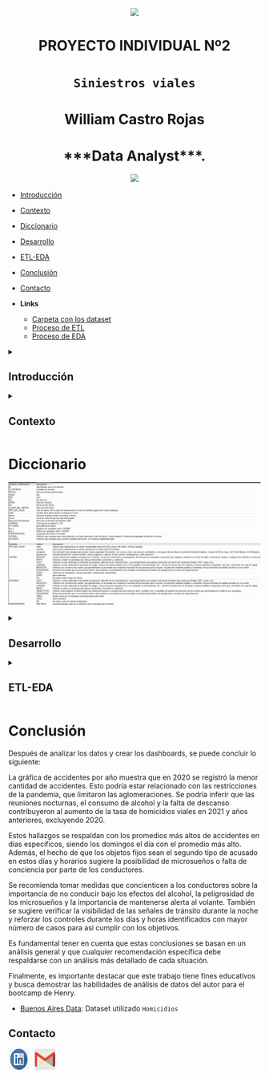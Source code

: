 <p align='center'>
<img src ="https://d31uz8lwfmyn8g.cloudfront.net/Assets/logo-henry-white-lg.png">
<p>

<h1 align='center'>
 <b>PROYECTO INDIVIDUAL Nº2</b>
</h1>
 
# <h1 align="center">**`Siniestros viales`**</h1>

<h1 align='center'>
 <b>William Castro Rojas</b>
</h1>

<h1 align='center'>
 <b>***Data Analyst***.</b>
</h1>

<p align='center'>
<img src = 'https://static.lajornadaestadodemexico.com/wp-content/uploads/2022/08/Siniestros-viales.jpg' height = 500>
<p>


  
  - [Introducción](#introducción)
  - [Contexto](#Contexto)
  - [Diccionario](#Diccionario)
  - [Desarrollo](#desarrollo)
  - [ETL-EDA](#ETL-EDA)
  - [Conclusión](#Conclusión)
  - [Contacto](#contacto)
  
  - **Links**
    - [Carpeta con los dataset](./Datasets/)
    - [Proceso de ETL](./ETL/)
    - [Proceso de EDA](./EDA/)


<details>
  <summary><h2>Introducción</h2></summary>


El Observatorio de Movilidad y Seguridad Vial (OMSV), centro de estudios que se encuentra bajo la órbita de la Secretaría de Transporte del Gobierno de la Ciudad Autónoma de Buenos Aires, nos ha encomendado la tarea de realizar un proyecto de análisis de datos. El objetivo de este proyecto es generar información que permita a las autoridades locales tomar medidas efectivas para reducir la cantidad de víctimas fatales en los siniestros viales.

Para llevar a cabo este análisis, contamos con un dataset que proporciona información detallada sobre los homicidios en siniestros viales ocurridos en la Ciudad de Buenos Aires durante el período comprendido entre 2016 y 2021. Este dataset nos brinda una visión amplia de los accidentes de tránsito en la ciudad, incluyendo datos sobre el número y tipo de víctimas, características de los siniestros, y otros factores relevantes.

A través de este informe, nos proponemos analizar en profundidad los patrones y tendencias observados en estos incidentes, con el fin de identificar áreas de mejora y oportunidades para implementar medidas preventivas. Nuestro objetivo final es contribuir a la creación de políticas y acciones que promuevan la seguridad vial y reduzcan la incidencia de accidentes en la Ciudad de Buenos Aires.

</details>

<details>
  <summary><h2>Contexto</h2></summary>

En Argentina, cada año mueren cerca de 4.000 personas en siniestros viales. Aunque muchas jurisdicciones han logrado disminuir la cantidad de accidentes de tránsito, esta sigue siendo la principal causa de muertes violentas en el país.
Los informes del Sistema Nacional de Información Criminal (SNIC), del Ministerio de Seguridad de la Nación, revelan que entre 2018 y 2022 se registraron 19.630 muertes en siniestros viales en todo el país. Estas cifras equivalen a 11 personas por día que resultaron víctimas fatales por accidentes de tránsito.

Solo en 2022, se contabilizaron 3.828 muertes fatales en este tipo de hechos. Los expertos en la materia indican que en Argentina es dos o tres veces más alta la probabilidad de que una persona muera en un siniestro vial que en un hecho de inseguridad delictiva.

</details>

# **Diccionario**

<p align="center"><img src="./imagenes/diccionario.png"></p>



<details>
  <summary><h2>Desarrollo</h2></summary>

`Dashboard`

<div style="display: flex; justify-content: center;">
  <img src="./imagenes/das1.png" style="width: 30%; margin-right: 10px;">
  <img src="./imagenes/das2.png" style="width: 30%; margin-left: 10px;">
  <img src="./imagenes/das3.png" style="width: 30%; margin-left: 10px;">
</div>

Se desarrollaron tres paneles de control interactivos utilizando Power BI. Se utilizaron tres tablas, dos importadas desde archivos CSV y una desde una base de datos MySQL.

El primer panel se enfoca en los siniestros viales y proporciona un contexto general de los accidentes en la Ciudad Autónoma de Buenos Aires (CABA). En este panel, se pueden visualizar el número de víctimas en los siniestros, comparándolo con la cantidad de accidentes y lesionados en la ciudad. Además, se presentan los indicadores clave de rendimiento (KPI) con sus respectivos objetivos y cumplimientos, así como también se incluye una comparación de los últimos tres años en cuanto a la cantidad de lesionados y víctimas fatales. Este panel es interactivo y cuenta con filtros y herramientas para ampliar la información de las gráficas.

El segundo panel muestra los aspectos espaciales de los siniestros viales. Permite visualizar la cantidad de víctimas por año, trimestre y mes, así como también las víctimas y acusados según el tipo de vehículo involucrado. Incluye un mapa que muestra las ubicaciones geográficas (latitud y longitud) de los accidentes, coloreadas según una columna que representa el número de víctimas. También presenta información sobre las horas con el promedio y la cantidad de víctimas de acuerdo con la hora del día y el día de la semana. Este panel también es interactivo y ofrece filtros y herramientas para explorar los datos en detalle.

El tercer panel se centra en la información demográfica de las víctimas. Ofrece detalles como la edad promedio de las víctimas, el género de las mismas, la relación entre el género y el tipo de vehículo involucrado en el accidente, los días transcurridos desde el accidente hasta el fallecimiento de las víctimas, y el rango de edad de las mismas.

`Análisis` 
Se detectaron varios indicadores de riesgo. Los días de fin de semana, especialmente en las horas de la madrugada, presentan promedios más altos de siniestros viales. En la mayoría de los casos, las víctimas son motociclistas. Además, el promedio de muertes por hora muestra que las 4 de la mañana tienen el promedio más alto, lo que señala un momento crítico en términos de accidentes viales.

`KPIs`

- *Reducir en un 10% la tasa de homicidios en siniestros viales de los últimos seis meses, en CABA, en comparación con la tasa de homicidios en siniestros viales del semestre anterior*.
  
  <p align="center"><img src="./imagenes/kpi1.png"></p>

  la tasa de homicidios en siniestros viales es el número de víctimas fatales en accidentes de tránsito por cada 100,000 habitantes en un área geográfica durante un período de tiempo específico. 
  
- *Reducir en un 7% la cantidad de accidentes mortales de motociclistas en el último año, en CABA, respecto al año anterior*.
  
    <p align="center"><img src="./imagenes/kpi2.png"></p>

  Se definimos a la cantidad de accidentes mortales de motociclistas en siniestros viales como el número absoluto de accidentes fatales en los que estuvieron involucradas víctimas que viajaban en moto en un determinado periodo temporal.

- *Matener las horas promedio en que hay un siniestro por encima de 114 horas*

  <p align="center"><img src="./imagenes/kpi3.png"></p>

  Se define con las horas medias entre siniestris en un tiempo determinado en este caso es por año

</details>



<details>
  <summary><h2>ETL-EDA</h2></summary>


[**ET**](/ETL/)

Se realizaron las siguientes etapas en el proceso de Extracción, Transformación y Carga (ETL):

- Extracción: Los archivos con extensión .xlsx fueron cargados utilizando Visual Studio Code con Python. Se emplearon las librerías Pandas, NumPy y re para el tratamiento de datos.

- Transformación: Se visualizó la información y se identificaron filas con valores 'SD', que indican datos faltantes. Dado que su proporción en comparación con los datos válidos era mínima, se utilizó la media y la moda como métodos estadísticos para imputar los datos faltantes en cada caso. Se verificaron duplicados, se formatearon las columnas y se aseguró que no hubiera datos nulos ni con la palabra 'SD'. Durante este proceso, se eliminó una fila que contenía solo tres datos, ya que no se consideró relevante y su eliminación no afectaba significativamente el análisis.

- Carga: Finalmente, los datos procesados se exportaron a un archivo CSV.

Este proceso garantizó la integridad y consistencia de los datos, así como su preparación para su posterior análisis.



[**EDA**](/EDA/) 

Para el análisis exploratorio de datos (EDA), se utilizaron los conjuntos de datos procesados y limpios obtenidos del proceso ETL. Se inició verificando la composición de las columnas mediante un método .describe(include='all'). Se identificaron los valores más frecuentes (top) tanto para víctimas como para acusados, los cuales fueron estudiados en detalle posteriormente.

Se procedió a analizar la presencia de posibles valores atípicos (outliers) en las columnas de longitud y latitud para verificar la correcta referencia geográfica, considerando que los datos se limitan a una única ciudad. Se esperaba que estos datos geográficos estuvieran cercanos entre sí.

También se examinó la columna N_VICTIMAS en busca de posibles valores atípicos, encontrando uno con 3 víctimas. Este caso se investigó con mayor detalle y se descubrió que correspondía a un accidente ocurrido a las 5 de la mañana, donde un automóvil impactó contra un objeto fijo.

Se procedió entonces a analizar si existía alguna relación entre los días de la semana, la hora del día y el número de víctimas. Se identificó inicialmente un leve aumento los fines de semana, especialmente los viernes. Se verificaron estas tendencias para los días viernes, sábado y domingo en relación con las horas de los accidentes, encontrando que el pico más alto se presentaba los domingos entre las 5 y las 7 de la mañana.

Además, se realizó un análisis más detallado por tipo de víctima y acusado. Se identificó que los acusados en esos días y horas eran principalmente automóviles y objetos fijos, mientras que las víctimas en su mayoría eran motociclistas y peatones. Estos hallazgos proporcionan una visión detallada de la dinámica de los accidentes viales en los días y horarios específicos mencionados.

</details>

# **Conclusión**


Después de analizar los datos y crear los dashboards, se puede concluir lo siguiente:

La gráfica de accidentes por año muestra que en 2020 se registró la menor cantidad de accidentes. Esto podría estar relacionado con las restricciones de la pandemia, que limitaron las aglomeraciones. Se podría inferir que las reuniones nocturnas, el consumo de alcohol y la falta de descanso contribuyeron al aumento de la tasa de homicidios viales en 2021 y años anteriores, excluyendo 2020.

Estos hallazgos se respaldan con los promedios más altos de accidentes en días específicos, siendo los domingos el día con el promedio más alto. Además, el hecho de que los objetos fijos sean el segundo tipo de acusado en estos días y horarios sugiere la posibilidad de microsueños o falta de conciencia por parte de los conductores.

Se recomienda tomar medidas que concienticen a los conductores sobre la importancia de no conducir bajo los efectos del alcohol, la peligrosidad de los microsueños y la importancia de mantenerse alerta al volante. También se sugiere verificar la visibilidad de las señales de tránsito durante la noche y reforzar los controles durante los días y horas identificados con mayor número de casos para asi cumplir con los objetivos.

Es fundamental tener en cuenta que estas conclusiones se basan en un análisis general y que cualquier recomendación específica debe respaldarse con un análisis más detallado de cada situación.

Finalmente, es importante destacar que este trabajo tiene fines educativos y busca demostrar las habilidades de análisis de datos del autor para el bootcamp de Henry.


- [Buenos Aires Data](https://data.buenosaires.gob.ar/dataset/victimas-siniestros-viales): Dataset utilizado `Homicidios`


## Contacto

<div style="display: flex; align-items: center;">
  <a href="https://www.linkedin.com/public-profile/settings?trk=d_flagship3_profile_self_view_public_profile.com/" style="margin-right: 10px;">
    <img src="./imagenes/in_logo.png" alt="LinkedIn" width="42" height="42">
  </a>
  <a href="mailto:willcr32@gmail.com" style="margin-right: 10px;">
    <img src="./imagenes/gmail_logo.png" alt="Gmail" width="42" height="42">
  </a>
</div>